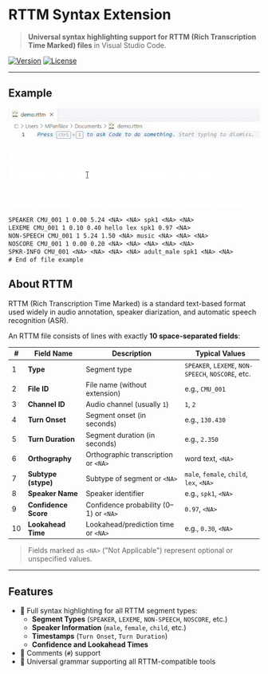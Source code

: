 # RTTM Syntax Extension

> **Universal syntax highlighting support for RTTM (Rich Transcription Time Marked) files** in Visual Studio Code.

[![Version](https://img.shields.io/github/package-json/v/mxpanf/rttm-syntax-vscode)](https://marketplace.visualstudio.com/items?itemName=z3r-dev.rttm-syntax-hl)
[![License](https://img.shields.io/github/license/mxpanf/rttm-syntax-vscode)](https://github.com/mxpanf/rttm-syntax-vscode/blob/main/LICENSE)


---

## Example

![Demo Image](./images/demo.gif)

```rttm
SPEAKER CMU_001 1 0.00 5.24 <NA> <NA> spk1 <NA> <NA>
LEXEME CMU_001 1 0.10 0.40 hello lex spk1 0.97 <NA>
NON-SPEECH CMU_001 1 5.24 1.50 <NA> music <NA> <NA> <NA>
NOSCORE CMU_001 1 0.00 0.20 <NA> <NA> <NA> <NA> <NA>
SPKR-INFO CMU_001 <NA> <NA> <NA> <NA> adult_male spk1 <NA> <NA>
# End of file example
```

## About RTTM

RTTM (Rich Transcription Time Marked) is a standard text-based format used widely in audio annotation, speaker diarization, and automatic speech recognition (ASR).

An RTTM file consists of lines with exactly **10 space-separated fields**:

| #   | Field Name           | Description                                              | Typical Values                                |
|-----|----------------------|----------------------------------------------------------|-----------------------------------------------|
| 1   | **Type**             | Segment type                                             | `SPEAKER`, `LEXEME`, `NON-SPEECH`, `NOSCORE`, etc. |
| 2   | **File ID**          | File name (without extension)                            | e.g., `CMU_001`                               |
| 3   | **Channel ID**       | Audio channel (usually `1`)                              | `1`, `2`                                      |
| 4   | **Turn Onset**       | Segment onset (in seconds)                               | e.g., `130.430`                               |
| 5   | **Turn Duration**    | Segment duration (in seconds)                            | e.g., `2.350`                                 |
| 6   | **Orthography**      | Orthographic transcription or `<NA>`                     | word text, `<NA>`                             |
| 7   | **Subtype (stype)**  | Subtype of segment or `<NA>`                             | `male`, `female`, `child`, `lex`, `<NA>`      |
| 8   | **Speaker Name**     | Speaker identifier                                       | e.g., `spk1`, `<NA>`                          |
| 9   | **Confidence Score** | Confidence probability (0–1) or `<NA>`                   | `0.97`, `<NA>`                                |
| 10  | **Lookahead Time**   | Lookahead/prediction time or `<NA>`                      | e.g., `0.30`, `<NA>`                          |

> Fields marked as `<NA>` ("Not Applicable") represent optional or unspecified values.

---

## Features

- 🎨 Full syntax highlighting for all RTTM segment types:
  - **Segment Types** (`SPEAKER`, `LEXEME`, `NON-SPEECH`, `NOSCORE`, etc.)
  - **Speaker Information** (`male`, `female`, `child`, etc.)
  - **Timestamps** (`Turn Onset`, `Turn Duration`)
  - **Confidence and Lookahead Times**
- 📝 Comments (`#`) support
- 🚀 Universal grammar supporting all RTTM-compatible tools
